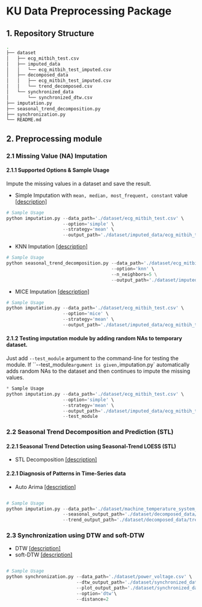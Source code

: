 # KU Data Preprocessing Package

## 1. Repository Structure
```sh
.
├── dataset
│   ├── ecg_mitbih_test.csv
│   ├── imputed_data
│   │   └── ecg_mitbih_test_imputed.csv
│   ├── decomposed_data
│   │   ├── ecg_mitbih_test_imputed.csv
│   │   └── trend_decomposed.csv
│   └── synchronized_data
│       └── synchronized_dtw.csv
├── imputation.py
├── seasonal_trend_decomposition.py
├── synchronization.py
└── README.md
```

## 2. Preprocessing module
### 2.1 Missing Value (NA) Imputation
#### 2.1.1 Supported Options & Sample Usage
Impute the missing values in a dataset and save the result.
- Simple Imputation with `mean, median, most_frequent, constant` value [[description]](https://scikit-learn.org/stable/modules/generated/sklearn.impute.SimpleImputer.html)
```Python
# Sample Usage
python imputation.py --data_path='./dataset/ecg_mitbih_test.csv' \
                     --option='simple' \
                     --strategy='mean' \
                     --output_path='./dataset/imputed_data/ecg_mitbih_test_imputed.csv'
```

- KNN Imputation [[description]](https://scikit-learn.org/stable/modules/generated/sklearn.impute.KNNImputer.html)
```Python
# Sample Usage
python seasonal_trend_decomposition.py --data_path='./dataset/ecg_mitbih_test.csv' \
                                       --option='knn' \
                                       --n_neighbors=5 \
                                       --output_path='./dataset/imputed_data/ecg_mitbih_test_imputed.csv'
```
- MICE Imputation [[description]](https://scikit-learn.org/stable/modules/generated/sklearn.impute.IterativeImputer.html#sklearn-impute-iterativeimputer)
```Python
# Sample Usage
python imputation.py --data_path='./dataset/ecg_mitbih_test.csv' \
                     --option='mice' \
                     --strategy='mean' \
                     --output_path='./dataset/imputed_data/ecg_mitbih_test_imputed.csv'
```
#### 2.1.2 Testing imputation module by adding random NAs to temporary dataset.
Just add `--test_module` argument to the command-line for testing the module.
If ``--test_module` argument is given, `imputation.py` automatically adds random NAs to the dataset and then continues to impute the missing values.
```Python
* Sample Usage
python imputation.py --data_path='./dataset/ecg_mitbih_test.csv' \
                     --option='simple' \
                     --strategy='mean' \
                     --output_path='./dataset/imputed_data/ecg_mitbih_test_imputed.csv'
                     --test_module
```

### 2.2 Seasonal Trend Decomposition and Prediction (STL)
#### 2.2.1 Seasonal Trend Detection using Seasonal-Trend LOESS (STL)
- STL Decomposition [[description]](https://www.statsmodels.org/stable/generated/statsmodels.tsa.seasonal.DecomposeResult.html#statsmodels.tsa.seasonal.DecomposeResult)

#### 2.2.1 Diagnosis of Patterns in Time-Series data
- Auto Arima [[description]](https://alkaline-ml.com/pmdarima/modules/generated/pmdarima.arima.auto_arima.html)
```Python

# Sample Usage
python imputation.py --data_path='./dataset/machine_temperature_system_failure.csv' \
                     --seasonal_output_path='./dataset/decomposed_data/seasonal_decomposed.csv'
                     --trend_output_path='./dataset/decomposed_data/trend_decomposed.csv'
```

### 2.3 Synchronization using DTW and soft-DTW
- DTW [[description]](https://tslearn.readthedocs.io/en/stable/gen_modules/metrics/tslearn.metrics.dtw.html)
- soft-DTW [[description]](https://tslearn.readthedocs.io/en/stable/gen_modules/metrics/tslearn.metrics.soft_dtw.html)
```Python

# Sample Usage
python synchronization.py --data_path='./dataset/power_voltage.csv' \
                          --dtw_output_path='./dataset/synchronized_data/synchronized_dtw.csv'\
                          --plot_output_path='./dataset/synchronized_data'\
                          --option='dtw'\
                          --distance=2


